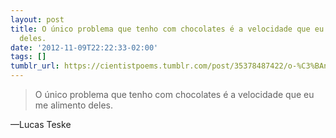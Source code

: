 ```yaml
---
layout: post
title: O único problema que tenho com chocolates é a velocidade que eu me alimento
  deles.
date: '2012-11-09T22:22:33-02:00'
tags: []
tumblr_url: https://cientistpoems.tumblr.com/post/35378487422/o-%C3%BAnico-problema-que-tenho-com-chocolates-%C3%A9-a
---
```

> O único problema que tenho com chocolates é a velocidade que eu me alimento deles.

—Lucas Teske
